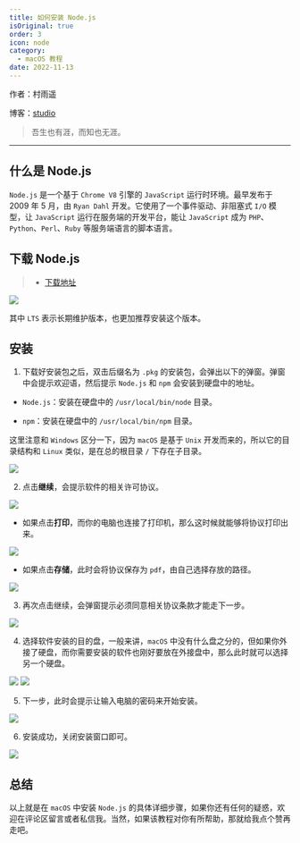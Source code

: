 ```yaml
---
title: 如何安装 Node.js
isOriginal: true
order: 3
icon: node
category:
  - macOS 教程
date: 2022-11-13
---
```


作者：村雨遥

博客：[studio](https://ez4jam1n.github.io/studio)

> 吾生也有涯，而知也无涯。

---

## 什么是 Node.js

`Node.js` 是一个基于 `Chrome V8` 引擎的 `JavaScript` 运行时环境。最早发布于 2009 年 5 月，由 `Ryan Dahl` 开发。它使用了一个事件驱动、非阻塞式 `I/O` 模型，让 `JavaScript` 运行在服务端的开发平台，能让 `JavaScript` 成为 `PHP`、`Python`、`Perl`、`Ruby` 等服务端语言的脚本语言。

## 下载 Node.js

> - [下载地址](https://nodejs.org/zh-cn/)

![](./assets/20221113-nodejs-install/node-website.png)

其中 `LTS` 表示长期维护版本，也更加推荐安装这个版本。

## 安装

1. 下载好安装包之后，双击后缀名为 `.pkg` 的安装包，会弹出以下的弹窗。弹窗中会提示欢迎语，然后提示 `Node.js` 和 `npm` 会安装到硬盘中的地址。

- `Node.js`：安装在硬盘中的 `/usr/local/bin/node` 目录。

- `npm`：安装在硬盘中的 `/usr/local/bin/npm` 目录。

这里注意和 `Windows` 区分一下，因为 `macOS` 是基于 `Unix` 开发而来的，所以它的目录结构和 `Linux` 类似，是在总的根目录 `/` 下存在子目录。

![](./assets/20221113-nodejs-install/node-install.png)

2. 点击**继续**，会提示软件的相关许可协议。

![](./assets/20221113-nodejs-install/agree.png)

- 如果点击**打印**，而你的电脑也连接了打印机，那么这时候就能够将协议打印出来。

![](./assets/20221113-nodejs-install/print.png)

- 如果点击**存储**，此时会将协议保存为 `pdf`，由自己选择存放的路径。

![](./assets/20221113-nodejs-install/save-pdf.png)

3. 再次点击继续，会弹窗提示必须同意相关协议条款才能走下一步。

![](./assets/20221113-nodejs-install/continue.png)

4. 选择软件安装的目的盘，一般来讲，`macOS` 中没有什么盘之分的，但如果你外接了硬盘，而你需要安装的软件也刚好要放在外接盘中，那么此时就可以选择另一个硬盘。

![](./assets/20221113-nodejs-install/path-change.png)
![](./assets/20221113-nodejs-install/path-select.png)

5. 下一步，此时会提示让输入电脑的密码来开始安装。

![](./assets/20221113-nodejs-install/installing.png)

6. 安装成功，关闭安装窗口即可。

![](./assets/20221113-nodejs-install/finish.png)

## 总结

以上就是在 `macOS` 中安装 `Node.js` 的具体详细步骤，如果你还有任何的疑惑，欢迎在评论区留言或者私信我。当然，如果该教程对你有所帮助，那就给我点个赞再走吧。
